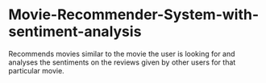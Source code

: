 # Movie-Recommender-System-with-sentiment-analysis

Recommends movies similar to the movie the user is looking for and analyses the sentiments on the reviews given by other users for that particular movie.

